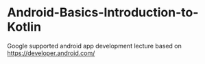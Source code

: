 # Android-Basics-Introduction-to-Kotlin
Google supported android app development lecture
based on https://developer.android.com/
